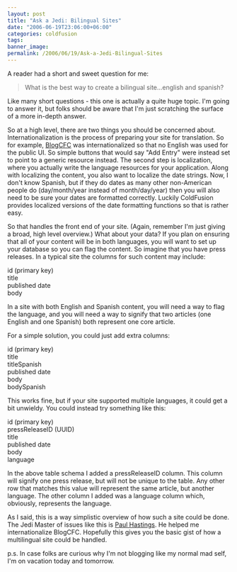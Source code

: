```yaml
---
layout: post
title: "Ask a Jedi: Bilingual Sites"
date: "2006-06-19T23:06:00+06:00"
categories: coldfusion 
tags: 
banner_image: 
permalink: /2006/06/19/Ask-a-Jedi-Bilingual-Sites
---
```


A reader had a short and sweet question for me:

<blockquote>
What is the best way to create a bilingual site...english and spanish?
</blockquote>

Like many short questions - this one is actually a quite huge topic. I'm going to answer it, but folks should be aware that I'm just scratching the surface of a more in-depth answer.
<!--more-->
So at a high level, there are two things you should be concerned about. Internationalization is the process of preparing your site for translation. So for example, <a href="http://ray.camdenfamily.com/projects/blogcfc">BlogCFC</a> was internationalized so that no English was used for the public UI. So simple buttons that would say "Add Entry" were instead set to point to a generic resource instead. The second step is localization, where you actually write the language resources for your application. Along with localizing the content, you also want to localize the date strings. Now, I don't know Spanish, but if they do dates as many other non-American people do (day/month/year instead of month/day/year) then you will also need to be sure your dates are formatted correctly. Luckily ColdFusion provides localized versions of the date formatting functions so that is rather easy.

So that handles the front end of your site. (Again, remember I'm just giving a broad, high level overview.) What about your data? If you plan on ensuring that all of your content will be in both languages, you will want to set up your database so you can flag the content. So imagine that you have press releases. In a typical site the columns for such content may include:

id (primary key)<br/>
title<br/>
published date<br/>
body<br/>

In a site with both English and Spanish content, you will need a way to flag the language, and you will need a way to signify that two articles (one English and one Spanish) both represent one core article. 

For a simple solution, you could just add extra columns:

id (primary key)<br/>
title<br/>
titleSpanish<br/>
published date<br/>
body<br/>
bodySpanish<br/>

This works fine, but if your site supported multiple languages, it could get a bit unwieldy. You could instead try something like this:

id (primary key)<br/>
pressReleaseID (UUID)<br>
title<br/>
published date<br/>
body<br/>
language

In the above table schema I added a pressReleaseID column. This column will signify one press release, but will not be unique to the table. Any other row that matches this value will represent the same article, but another language. The other column I added was a language column which, obviously, represents the language. 

As I said, this is a way simplistic overview of how such a site could be done. The Jedi Master of issues like this is <a href="http://www.sustainablegis.com/blog/cfg11n/">Paul Hastings</a>. He helped me internationalize BlogCFC. Hopefully this gives you the basic gist of how a multilingual site could be handled.

p.s. In case folks are curious why I'm not blogging like my normal mad self, I'm on vacation today and tomorrow.